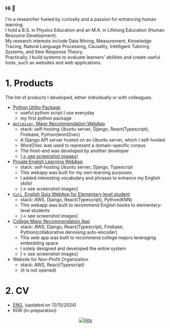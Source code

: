 ### Hi 👋

I'm a researcher fueled by curiosity and a passion for enhancing human learning.<br/>
I hold a B.S. in Physics Education and an M.A. in Lifelong Education (Human Resource Development). <br/>
My research interests include Data Mining, Measurement, Knowledge Tracing, Natural Language Processing, Causality, Intelligent Tutoring Systems, and Item Response Theory. <br/>
Practically, I build systems to evaluate learners' abilities and create useful tools, such as websites and web applications. <br/>

  
# 1. Products
The list of products I developed, either individually or with colleagues.
- [Python Utility Package](https://pypi.org/project/huni-utils/)
  - useful python script I use everyday
  - my first python package
- [`Aptimizer`, Major Recommendation WebApp](https://khrrc-cmat.web.app/)
   - stack: self-hosting Ubuntu server, Django, React(Typescript), Firebase, Python(word2vec)
   - A Django API server hosted on an Ubuntu server, which I self-hosted
   - Word2Vec was used to represent a domain-specific corpus
   - The front-end was developed by another developer
   - [[→ see screenshot images](https://huni1b-lab.com/media/cv/Report_Aptimizer_MVP(public).pdf)]
- [Private English Learning WebApp](https://fluen-glish-6e302.web.app/)
   - stack: self-hosting Ubuntu server, Django, Typescript
   - This webapp was built for my own learning purposes.
   - I added interesting vocabulary and phrases to enhance my English skills!
   - [→ see screenshot images]
- [`Curi`, English Quiz WebApp for Elementary level student](https://learningwhales-25946.web.app/)
    - stack: AWS, Django, React(Typescript), Python(KNN)
    - This webapp was built to recommend English books to elementary-level students
    - [→ see screenshot images]
- [College Major Recommendation App](https://aiedu-samdochi.web.app/)
    - stack: AWS, Django, React(Typescript), Firebase, Python(collaborative denoising auto-encoder)
    - This web app was built to recommend college majors leveraging embedding space
    - I solely designed and developed the entire system
    - [→ see screenshot images]
- Website for Non-Profit Organization
     - stack: AWS, React(Typescript)
     - (it is not opened)

# 2. CV
- [ENG](https://huni1b-lab.com/cv/long?language=eng), (updated on 12/15/2024)
- KOR (in-preparation)


<div align=center>
    
[![Hits](https://hits.seeyoufarm.com/api/count/incr/badge.svg?url=https%3A%2F%2Fgithub.com%2Fhuni1023%2Fhit-counter&count_bg=%2379C83D&title_bg=%23555555&icon=&icon_color=%23E7E7E7&title=hits&edge_flat=false)](https://hits.seeyoufarm.com)

</div>

<!--
**huni1023/huni1023** is a ✨ _special_ ✨ repository because its `README.md` (this file) appears on your GitHub profile.

Here are some ideas to get you started:

- 🔭 I’m currently working on ...
- 🌱 I’m currently learning ...
- 👯 I’m looking to collaborate on ...
- 🤔 I’m looking for help with ...
- 💬 Ask me about ...
- 📫 How to reach me: ...
- 😄 Pronouns: ...
- ⚡ Fun fact: ...
-->
